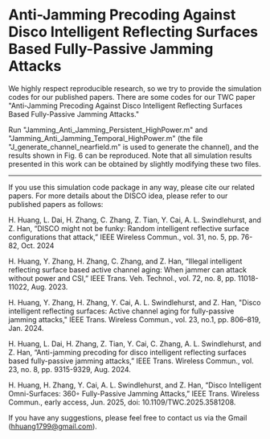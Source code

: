 # Anti-Jamming Precoding Against Disco Intelligent Reflecting Surfaces Based Fully-Passive Jamming Attacks

We highly respect reproducible research, so we try to provide the simulation codes for our published papers. There are some codes for our TWC paper "Anti-Jamming Precoding Against Disco Intelligent Reflecting Surfaces Based Fully-Passive Jamming Attacks."

Run "Jamming_Anti_Jamming_Persistent_HighPower.m" and "Jamming_Anti_Jamming_Temporal_HighPower.m" (the file "J_generate_channel_nearfield.m" is used to generate the channel), and the results shown in Fig. 6 can be reproduced. Note that all simulation results presented in this work can be obtained by slightly modifying these two files.

*****************************************************************************************************************************************************************

If you use this simulation code package in any way, please cite our related papers. For more details about the DISCO idea, please refer to our published papers as follows:

H. Huang, L. Dai, H. Zhang, C. Zhang, Z. Tian, Y. Cai, A. L. Swindlehurst, and Z. Han, “DISCO might not be funky: Random intelligent reflective surface configurations that attack,” IEEE Wireless Commun., vol. 31, no. 5, pp. 76-82, Oct. 2024

H. Huang, Y. Zhang, H. Zhang, C. Zhang, and Z. Han, “Illegal intelligent reflecting surface based active channel aging: When jammer can attack without power and CSI,” IEEE Trans. Veh. Technol., vol. 72, no. 8, pp. 11018-11022, Aug. 2023.

H. Huang, Y. Zhang, H. Zhang, Y. Cai, A. L. Swindlehurst, and Z. Han, "Disco intelligent reflecting surfaces: Active channel aging for fully-passive jamming attacks," IEEE Trans. Wireless Commun., vol. 23, no.1, pp. 806–819, Jan. 2024.

H. Huang, L. Dai, H. Zhang, Z. Tian, Y. Cai, C. Zhang, A. L. Swindlehurst, and Z. Han, “Anti-jamming precoding for disco intelligent reflecting surfaces based fully-passive jamming attacks,” IEEE Trans. Wireless Commun., vol. 23, no. 8, pp. 9315-9329, Aug. 2024.

H. Huang, H. Zhang, Y. Cai, A. L. Swindlehurst, and Z. Han, “Disco Intelligent Omni-Surfaces: 360◦ Fully-Passive Jamming Attacks,” IEEE Trans. Wireless Commun., early access, Jun. 2025, doi: 10.1109/TWC.2025.3581208.

If you have any suggestions, please feel free to contact us via the Gmail (hhuang1799@gmail.com).
